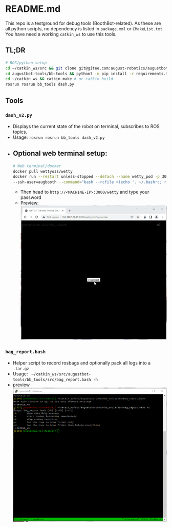 # README.md

This repo is a testground for debug tools (BoothBot-related).
As these are all python scripts, no dependency is listed in `package.xml` 
or `CMakeList.txt`. You have need a working `catkin_ws` to use this tools.

## TL;DR
```bash
# ROS/python setup
cd ~/catkin_ws/src && git clone git@gitee.com:august-robotics/augustbot-tools.git
cd augustbot-tools/bb-tools && python3 -m pip install -r requirements.txt
cd ~/catkin_ws && catkin_make # or catkin build
rosrun rosrun bb_tools dash.py 
```

## Tools

### `dash_v2.py`
- Displays the current state of the robot on terminal, subscribes to ROS topics.
- Usage: `rosrun rosrun bb_tools dash_v2.py `
- Optional web terminal setup:
  - 
    ```bash
    # Web terminal/docker
    docker pull wettyoss/wetty
    docker run --restart unless-stopped --detach --name wetty_pod -p 3000:3000 wettyoss/wetty --ssh-host=172.17.0.1\
    --ssh-user=augbooth --command="bash --rcfile <(echo '. ~/.bashrc; rosrun bb_tools dash_v2.py; exit')"
    ```
  - Then head to `http://<MACHINE-IP>:3000/wetty` and type your password
  - Preview:
    <img src="pics/tui-1125-preview.gif" alt="drawing" style="width:600px;"/>
    
### `bag_report.bash`
- Helper script to record rosbags and optionally pack all logs into a `.tar.gz`
- Usage: ` ~/catkin_ws/src/augustbot-tools/bb_tools/src/bag_report.bash -h`
- preview
  <img src="pics/bag-1125-preview.gif" alt="drawing" style="width:600px;"/>